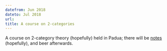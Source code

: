 ```yaml
---
datefrom: Jun 2018
dateto: Jul 2018
url: 
title: A course on 2-categories
---
```


A course on 2-category theory (hopefully) held in Padua; there will be [notes](2kan/_site/index.html) (hopefully), and beer afterwards. 